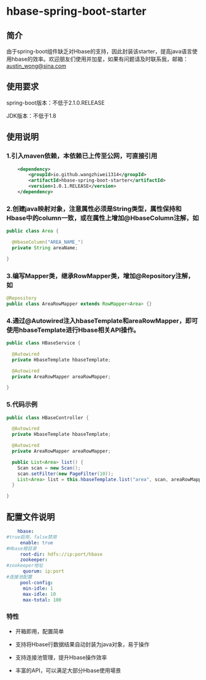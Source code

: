 # hbase-spring-boot-starter

## 简介

由于spring-boot组件缺乏对Hbase的支持，因此封装该starter，提高java语言使用hbase的效率。欢迎朋友们使用并加星，如果有问题请及时联系我，邮箱：austin_wong@sina.com

## 使用要求

spring-boot版本：不低于2.1.0.RELEASE

JDK版本：不低于1.8

## 使用说明

### 1.引入maven依赖，本依赖已上传至公网，可直接引用

```xml
    <dependency>
        <groupId>io.github.wangzhiwei1314</groupId>
        <artifactId>hbase-spring-boot-starter</artifactId>
        <version>1.0.1.RELEASE</version>
    </dependency>

```

### 2.创建java映射对象，注意属性必须是String类型，属性保持和Hbase中的column一致，或在属性上增加@HbaseColumn注解，如

```java
public class Area {

  @HbaseColumn("AREA_NAME_")
  private String areaName;

}

```

### 3.编写Mapper类，继承RowMapper<T>类，增加@Repository注解，如

```java
@Repository
public class AreaRowMapper extends RowMapper<Area> {}

```

### 4.通过@Autowired注入hbaseTemplate和areaRowMapper，即可使用hbaseTemplate进行Hbase相关API操作。

```java
public class HBaseService {

  @Autowired
  private HbaseTemplate hbaseTemplate;

  @Autowired
  private AreaRowMapper areaRowMapper;

}

```

### 5.代码示例

```java
public class HBaseController {

  @Autowired
  private HbaseTemplate hbaseTemplate;

  @Autowired
  private AreaRowMapper areaRowMapper;

  public List<Area> list() {
    Scan scan = new Scan();
    scan.setFilter(new PageFilter(10));
    List<Area> list = this.hbaseTemplate.list("area", scan, areaRowMapper);
  }

}

```

## 配置文件说明

```yaml
    hbase:
#true启用，false禁用
     enable: true
#Hbase根目录
     root-dir: hdfs://ip:port/hbase
     zookeeper:
#zookeeper地址
      quorum: ip:port
#连接池配置
     pool-config:
      min-idle: 1
      max-idle: 10
      max-total: 100
```

### 特性

* 开箱即用，配置简单

* 支持将Hbase行数据结果自动封装为java对象，易于操作

* 支持连接池管理，提升Hbase操作效率

* 丰富的API，可以满足大部分Hbase使用場景
